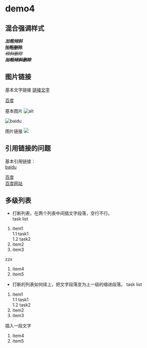 # demo4

## 混合强调样式

***加粗倾斜***  
**~~加粗删除~~**  
*~~倾斜删除~~*  
***~~加粗倾斜删除~~***  

## 图片链接

基本文字链接
[链接文字](url)

[百度](http://www.baidu.com)

基本图片
	![alt](url)
	
![baidu](https://timgsa.baidu.com/timg?image&quality=80&size=b9999_10000&sec=1563097958196&di=f6e18d79b997483f0efeaea2c95a9a49&imgtype=jpg&src=http%3A%2F%2Fimg2.imgtn.bdimg.com%2Fit%2Fu%3D511584937%2C2239801255%26fm%3D214%26gp%3D0.jpg)

图片链接
[![][baidu_logo]](baidu)


## 引用链接的问题

基本引用链接：  
[baidu]

[百度][baidu]  
[百度网站][baidu]



## 多级列表

- 打断列表，在两个列表中间插文字段落，空行不行。  
 task list
1. item1  
	1.1 task1  
	1.2 task2
2.  item2
3.  item3

zzx

1. item4
2. item5


- 打断的列表如何续上，把文字段落变为上一级的缩进段落。 
 task list  
 
1. item1  
	1.1 task1  
	1.2 task2
2. item2
3. item3

插入一段文字
1. item4
2. item5

<!--以下是本文中的链接-->
[baidu]:http://www.baidu.com
[baidu_logo]:https://timgsa.baidu.com/timg?image&quality=80&size=b9999_10000&sec=1563097958196&di=f6e18d79b997483f0efeaea2c95a9a49&imgtype=jpg&src=http%3A%2F%2Fimg2.imgtn.bdimg.com%2Fit%2Fu%3D511584937%2C2239801255%26fm%3D214%26gp%3D0.jpg


